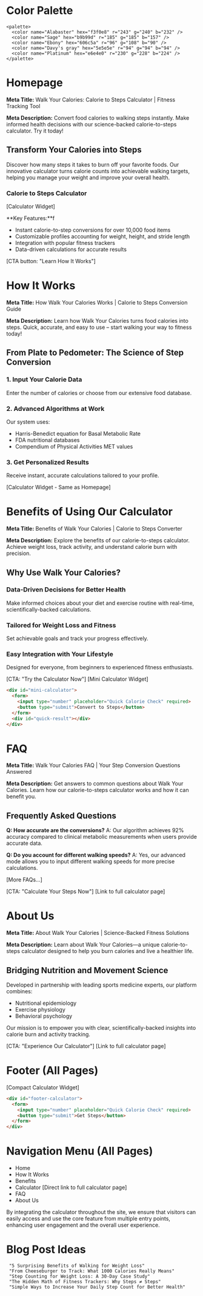 # Color Palette

```
<palette>
  <color name="Alabaster" hex="f3f0e8" r="243" g="240" b="232" />
  <color name="Sage" hex="b9b99d" r="185" g="185" b="157" />
  <color name="Ebony" hex="606c5a" r="96" g="108" b="90" />
  <color name="Davy's gray" hex="5e5e5e" r="94" g="94" b="94" />
  <color name="Platinum" hex="e6e4e0" r="230" g="228" b="224" />
</palette>
```

# Homepage

**Meta Title:** Walk Your Calories: Calorie to Steps Calculator | Fitness Tracking Tool

**Meta Description:** Convert food calories to walking steps instantly. Make informed health decisions with our science-backed calorie-to-steps calculator. Try it today!

## Transform Your Calories into Steps

Discover how many steps it takes to burn off your favorite foods. Our innovative calculator turns calorie counts into achievable walking targets, helping you manage your weight and improve your overall health.

### Calorie to Steps Calculator
[Calculator Widget]

**Key Features:**f
- Instant calorie-to-step conversions for over 10,000 food items
- Customizable profiles accounting for weight, height, and stride length
- Integration with popular fitness trackers
- Data-driven calculations for accurate results

[CTA button: "Learn How It Works"]

# How It Works

**Meta Title:** How Walk Your Calories Works | Calorie to Steps Conversion Guide

**Meta Description:** Learn how Walk Your Calories turns food calories into steps. Quick, accurate, and easy to use – start walking your way to fitness today!

## From Plate to Pedometer: The Science of Step Conversion

### 1. Input Your Calorie Data
Enter the number of calories or choose from our extensive food database.

### 2. Advanced Algorithms at Work
Our system uses:
- Harris-Benedict equation for Basal Metabolic Rate
- FDA nutritional databases
- Compendium of Physical Activities MET values

### 3. Get Personalized Results
Receive instant, accurate calculations tailored to your profile.

[Calculator Widget - Same as Homepage]

# Benefits of Using Our Calculator

**Meta Title:** Benefits of Walk Your Calories | Calorie to Steps Converter

**Meta Description:** Explore the benefits of our calorie-to-steps calculator. Achieve weight loss, track activity, and understand calorie burn with precision.

## Why Use Walk Your Calories?

### Data-Driven Decisions for Better Health
Make informed choices about your diet and exercise routine with real-time, scientifically-backed calculations.

### Tailored for Weight Loss and Fitness
Set achievable goals and track your progress effectively.

### Easy Integration with Your Lifestyle
Designed for everyone, from beginners to experienced fitness enthusiasts.

[CTA: "Try the Calculator Now"]
[Mini Calculator Widget]
```html
<div id="mini-calculator">
  <form>
    <input type="number" placeholder="Quick Calorie Check" required>
    <button type="submit">Convert to Steps</button>
  </form>
  <div id="quick-result"></div>
</div>
```

# FAQ

**Meta Title:** Walk Your Calories FAQ | Your Step Conversion Questions Answered

**Meta Description:** Get answers to common questions about Walk Your Calories. Learn how our calorie-to-steps calculator works and how it can benefit you.

## Frequently Asked Questions

**Q: How accurate are the conversions?**
A: Our algorithm achieves 92% accuracy compared to clinical metabolic measurements when users provide accurate data.

**Q: Do you account for different walking speeds?**
A: Yes, our advanced mode allows you to input different walking speeds for more precise calculations.

[More FAQs...]

[CTA: "Calculate Your Steps Now"]
[Link to full calculator page]

# About Us

**Meta Title:** About Walk Your Calories | Science-Backed Fitness Solutions

**Meta Description:** Learn about Walk Your Calories—a unique calorie-to-steps calculator designed to help you burn calories and live a healthier life.

## Bridging Nutrition and Movement Science

Developed in partnership with leading sports medicine experts, our platform combines:
- Nutritional epidemiology
- Exercise physiology
- Behavioral psychology

Our mission is to empower you with clear, scientifically-backed insights into calorie burn and activity tracking.

[CTA: "Experience Our Calculator"]
[Link to full calculator page]

# Footer (All Pages)
[Compact Calculator Widget]
```html
<div id="footer-calculator">
  <form>
    <input type="number" placeholder="Quick Calorie Check" required>
    <button type="submit">Get Steps</button>
  </form>
</div>
```

# Navigation Menu (All Pages)
- Home
- How It Works
- Benefits
- Calculator [Direct link to full calculator page]
- FAQ
- About Us

By integrating the calculator throughout the site, we ensure that visitors can easily access and use the core feature from multiple entry points, enhancing user engagement and the overall user experience.

# Blog Post Ideas 

     "5 Surprising Benefits of Walking for Weight Loss"
     "From Cheeseburger to Track: What 1000 Calories Really Means"
     "Step Counting for Weight Loss: A 30-Day Case Study"
     "The Hidden Math of Fitness Trackers: Why Steps ≠ Steps"
     "Simple Ways to Increase Your Daily Step Count for Better Health"
     
